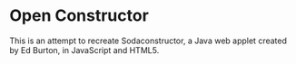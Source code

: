# Open Constructor
This is an attempt to recreate Sodaconstructor, a Java web applet created by Ed Burton, in JavaScript and HTML5. 
